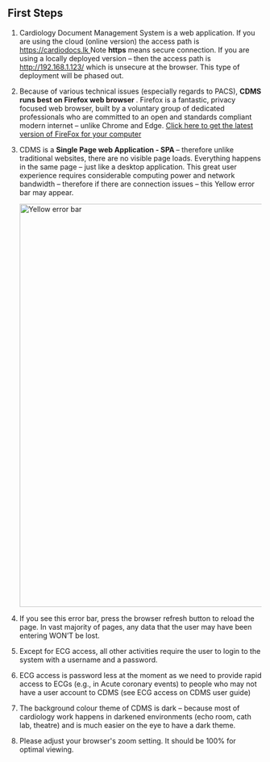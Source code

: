 ## First Steps
<ol>
<li>Cardiology Document Management System is a web application. If you are using the cloud (online version) the access path is <a href="https://cardiodocs.lk">https://cardiodocs.lk </a> Note <b>https</b> means secure connection. If you are using a locally deployed version – then the access path is <a href="http://192.168.1.123/">http://192.168.1.123/</a> which is unsecure at the browser. This type of deployment will be phased out.   
</li>
</p>
<li>Because of various technical issues (especially regards to PACS), <b> CDMS runs best on Firefox web browser </b>. Firefox is a fantastic, privacy focused web browser, built by a voluntary group of dedicated professionals who are committed to an open and standards compliant modern internet – unlike Chrome and Edge. <a href="https://www.mozilla.com/firefox">Click here to get the latest version of FireFox for your computer </a> 
</li>
</p>
<li>
CDMS is a <b>Single Page web Application - SPA </b> – therefore unlike traditional websites, there are no visible page loads. Everything happens in the same page – just like a desktop application. This great user experience requires considerable computing power and network bandwidth – therefore if there are connection issues – this Yellow error bar may appear.
</li>
</p>


 <img src="/img/yellow-error-bar.png" alt="Yellow error bar" width="800px" > 
</p>    
<li>
If you see this error bar, press the browser refresh button to reload the page. In vast majority of pages, any data that the user may have been entering WON’T be lost. 

</li>
</p> 
<li>

Except for ECG access, all other activities require the user to login to the system with a username and a password. 

</li>
</p> 
<li>

ECG access is password less at the moment as we need to provide rapid access to ECGs (e.g., in Acute coronary events) to people who may not have a user account to CDMS (see ECG access on CDMS user guide) 
</p> 

</li>
</p> 
<li>


The background colour theme of CDMS is dark – because most of cardiology work happens in darkened environments (echo room, cath lab, theatre) and is much easier on the eye to have a dark theme. 
</li>
</p> 
<li>
Please adjust your browser's zoom setting. It should be 100% for optimal viewing. 
</li>
</p> 
</ul>


